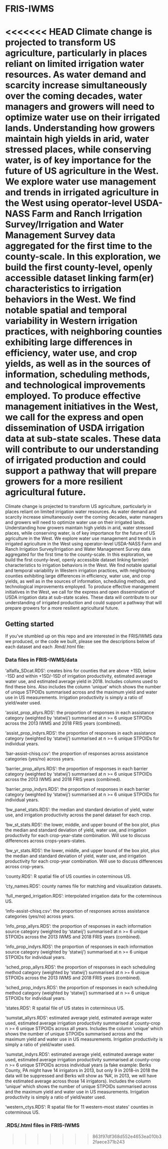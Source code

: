 # FRIS-IWMS

<<<<<<< HEAD
Climate change is projected to transform US agriculture, particularly in places reliant on limited irrigation water resources. As water demand and scarcity increase simultaneously over the coming decades, water managers and growers will need to optimize water use on their irrigated lands. Understanding how growers maintain high yields in arid, water stressed places, while conserving water, is of key importance for the future of US agriculture in the West. We explore water use management and trends in irrigated agriculture in the West using operator-level USDA-NASS Farm and Ranch Irrigation Survey/Irrigation and Water Management Survey data aggregated for the first time to the county-scale. In this exploration, we build the first county-level, openly accessible dataset linking farm(er) characteristics to irrigation behaviors in the West. We find notable spatial and temporal variability in Western irrigation practices, with neighboring counties exhibiting large differences in efficiency, water use, and crop yields, as well as in the sources of information, scheduling methods, and technological improvements employed. To produce effective management initiatives in the West, we call for the express and open dissemination of USDA irrigation data at sub-state scales. These data will contribute to our understanding of irrigated production and could support a pathway that will prepare growers for a more resilient agricultural future. 
=======
Climate change is projected to transform US agriculture, particularly in places reliant on limited irrigation water resources. As water demand and scarcity increase simultaneously over the coming decades, water managers and growers will need to optimize water use on their irrigated lands. Understanding how growers maintain high yields in arid, water stressed places, while conserving water, is of key importance for the future of US agriculture in the West. We explore water use management and trends in irrigated agriculture in the West using operator-level USDA-NASS Farm and Ranch Irrigation Survey/Irrigation and Water Management Survey data aggregated for the first time to the county-scale. In this exploration, we build the first county-level, openly accessible dataset linking farm(er) characteristics to irrigation behaviors in the West. We find notable spatial and temporal variability in Western irrigation practices, with neighboring counties exhibiting large differences in efficiency, water use, and crop yields, as well as in the sources of information, scheduling methods, and technological improvements employed. To produce effective management initiatives in the West, we call for the express and open dissemination of USDA irrigation data at sub-state scales. These data will contribute to our understanding of irrigated production and could support a pathway that will prepare growers for a more resilient agricultural future. 

## Getting started

If you've stumbled up on this repo and are interested in the FRIS/IWMS data we produced, or the code we built, please see the descriptions below of each dataset and each .Rmd/.html file:

### Data files in FRIS-IWMS/data

‘alfalfa_SDcat.RDS’: creates bins for counties that are above +1SD, below -1SD and within +1SD/-1SD of irrigation productivity, estimated average water use, and estimated average yield in 2018. Includes columns used to find these bins. Also includes the column ‘unique’ which shows the number of unique STPOIDs summarised across and the maximum yield and water use in US measurements. Irrigation productivity is simply a ratio of yield/water used.

‘assist_prop_allyrs.RDS’: the proportion of responses in each assistance category (weighted by ‘statwij’) summarised at n >= 6 unique STPOIDs across the 2013 IWMS and 2018 FRIS years (combined).

‘assist_prop_indyrs.RDS’: the proportion of responses in each assistance category (weighted by ‘statwij’) summarised at n >= 6 unique STPOIDs for individual years.

‘bar-assist-chisq.csv’: the proportion of responses across assistance categories (yes/no) across years.

‘barrier_prop_allyrs.RDS’: the proportion of responses in each barrier category (weighted by ‘statwij’) summarised at n >= 6 unique STPOIDs across the 2013 IWMS and 2018 FRIS years (combined).

‘barrier_prop_indyrs.RDS’: the proportion of responses in each barrier category (weighted by ‘statwij’) summarised at n >= 6 unique STPOIDs for individual years.

‘bw_panel_stats.RDS’: the median and standard deviation of yield, water use, and irrigation productivity across the panel dataset for each crop.

‘bw_st_stats.RDS’: the lower, middle, and upper bound of the box plot, plus the median and standard deviation of yield, water use, and irrigation productivity for each crop-year-state combination. Will use to discuss differences across crops-years-states.

‘bw_yr_stats.RDS’: the lower, middle, and upper bound of the box plot, plus the median and standard deviation of yield, water use, and irrigation productivity for each crop-year combination. Will use to discuss differences across crop-years.

‘county.RDS’: R spatial file of US counties in coterminous US.

‘cty_names.RDS’: county names file for matching and visualization datasets.

‘full_merged_irrigation.RDS’: interpolated irrigation data for the coterminous US.

‘info-assist-chisq.csv’: the proportion of responses across assistance categories (yes/no) across years.

‘info_prop_allyrs.RDS’: the proportion of responses in each information source category (weighted by ‘statwij’) summarised at n >= 6 unique STPOIDs across the 2013 IWMS and 2018 FRIS years (combined).

‘info_prop_indyrs.RDS’: the proportion of responses in each information source category (weighted by ‘statwij’) summarised at n >= 6 unique STPOIDs for individual years.

‘sched_prop_allyrs.RDS’: the proportion of responses in each scheduling method category (weighted by ‘statwij’) summarised at n >= 6 unique STPOIDs across the 2013 IWMS and 2018 FRIS years (combined).

‘sched_prop_indyrs.RDS’: the proportion of responses in each scheduling method category (weighted by ‘statwij’) summarised at n >= 6 unique STPOIDs for individual years.

‘states.RDS’: R spatial file of US states in coterminous US.

‘sumstat_allyrs.RDS’: estimated average yield, estimated average water used, estimated average irrigation productivity summarised at county-crop n >= 6 unique STPOIDs across all years. Includes the column ‘unique’ which shows the number of unique STPOIDs summarised across and the maximum yield and water use in US measurements. Irrigation productivity is simply a ratio of yield/water used.

‘sumstat_indyrs.RDS’: estimated average yield, estimated average water used, estimated average irrigation productivity summarised at county-crop n >= 6 unique STPOIDs across individual years (a fake example: Berks County, PA might have 14 irrigators in 2013, but only 9 in 2018–in 2018 the data will be suppressed and Berks will show as ‘NA’, in 2013, we will have the estimated average across those 14 irrigators). Includes the column ‘unique’ which shows the number of unique STPOIDs summarised across and the maximum yield and water use in US measurements. Irrigation productivity is simply a ratio of yield/water used.

‘western_ctys.RDS’: R spatial file for 11 western-most states' counties in coterminous US.

### .RDS/.html files in FRIS-IWMS

>>>>>>> 863f97df368d552e4653ea010b32faece371b243
